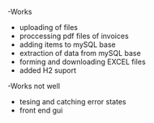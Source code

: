 -Works
- uploading of files
- proccessing pdf files of invoices
- adding items to mySQL base
- extraction of data from mySQL base
- forming and downloading EXCEL files
- added H2 suport

-Works not well  
- tesing and catching error states
- front end gui
